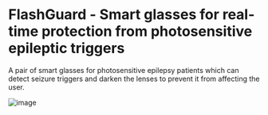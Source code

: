 # FlashGuard - Smart glasses for real-time protection from photosensitive epileptic triggers

A pair of smart glasses for photosensitive epilepsy patients which can detect seizure triggers and darken the lenses to prevent it from affecting the user.

![image](https://github.com/Anuki16/flashguard/assets/63456806/e614f08f-15b2-47e8-88e9-9df9be7859de)






